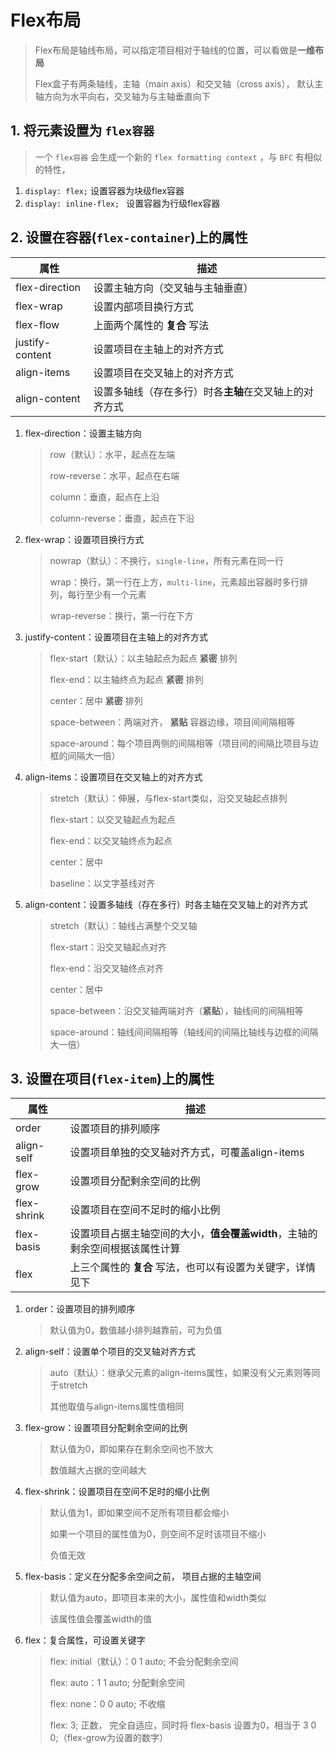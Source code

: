 # Flex布局

>  Flex布局是轴线布局，可以指定项目相对于轴线的位置，可以看做是**一维布局**
>
>  Flex盒子有两条轴线，主轴（main axis）和交叉轴（cross axis）， 默认主轴方向为水平向右，交叉轴为与主轴垂直向下

## 1. 将元素设置为 `flex容器`

> 一个 `flex容器` 会生成一个新的 `flex formatting context` ，与 `BFC` 有相似的特性，
>
> [详情]: https://www.w3.org/TR/css-flexbox-1/#flex-containers	"详情"

1. `display: flex;` 设置容器为块级flex容器
2. `display: inline-flex; ` 设置容器为行级flex容器

## 2. 设置在容器(`flex-container`)上的属性

| 属性            | 描述                                                   |
| --------------- | ------------------------------------------------------ |
| flex-direction  | 设置主轴方向（交叉轴与主轴垂直）                       |
| flex-wrap       | 设置内部项目换行方式                                   |
| flex-flow       | 上面两个属性的 **复合** 写法                           |
| justify-content | 设置项目在主轴上的对齐方式                             |
| align-items     | 设置项目在交叉轴上的对齐方式                           |
| align-content   | 设置多轴线（存在多行）时各**主轴**在交叉轴上的对齐方式 |

1. flex-direction：设置主轴方向

   > row（默认）：水平，起点在左端
   >
   > row-reverse：水平，起点在右端
   >
   > column：垂直，起点在上沿
   >
   > column-reverse：垂直，起点在下沿

2. flex-wrap：设置项目换行方式

   > nowrap（默认）：不换行，`single-line`，所有元素在同一行
   >
   > wrap：换行，第一行在上方，`multi-line`，元素超出容器时多行排列，每行至少有一个元素
   >
   > wrap-reverse：换行，第一行在下方

3. justify-content：设置项目在主轴上的对齐方式

   > flex-start（默认）：以主轴起点为起点 **紧密** 排列
   >
   > flex-end：以主轴终点为起点 **紧密** 排列
   >
   > center：居中 **紧密** 排列
   >
   > space-between：两端对齐， **紧贴** 容器边缘，项目间间隔相等
   >
   > space-around：每个项目两侧的间隔相等（项目间的间隔比项目与边框的间隔大一倍）

4. align-items：设置项目在交叉轴上的对齐方式

   > stretch（默认）：伸展，与flex-start类似，沿交叉轴起点排列
   >
   > flex-start：以交叉轴起点为起点
   >
   > flex-end：以交叉轴终点为起点
   >
   > center：居中
   >
   > baseline：以文字基线对齐

5. align-content：设置多轴线（存在多行）时各主轴在交叉轴上的对齐方式

   > stretch（默认）：轴线占满整个交叉轴
   >
   > flex-start：沿交叉轴起点对齐
   >
   > flex-end：沿交叉轴终点对齐
   >
   > center：居中
   >
   > space-between：沿交叉轴两端对齐（**紧贴**），轴线间的间隔相等
   >
   > space-around：轴线间间隔相等（轴线间的间隔比轴线与边框的间隔大一倍）

## 3. 设置在项目(`flex-item`)上的属性

| 属性        | 描述                                                         |
| ----------- | ------------------------------------------------------------ |
| order       | 设置项目的排列顺序                                           |
| align-self  | 设置项目单独的交叉轴对齐方式，可覆盖align-items              |
| flex-grow   | 设置项目分配剩余空间的比例                                   |
| flex-shrink | 设置项目在空间不足时的缩小比例                               |
| flex-basis  | 设置项目占据主轴空间的大小，**值会覆盖width**，主轴的剩余空间根据该属性计算 |
| flex        | 上三个属性的 **复合** 写法，也可以有设置为关键字，详情见下   |

1. order：设置项目的排列顺序

   > 默认值为0，数值越小排列越靠前，可为负值

2. align-self：设置单个项目的交叉轴对齐方式

   > auto（默认）：继承父元素的align-items属性，如果没有父元素则等同于stretch
   >
   > 其他取值与align-items属性值相同

3. flex-grow：设置项目分配剩余空间的比例

   > 默认值为0，即如果存在剩余空间也不放大
   >
   > 数值越大占据的空间越大

4. flex-shrink：设置项目在空间不足时的缩小比例

   > 默认值为1，即如果空间不足所有项目都会缩小
   >
   > 如果一个项目的属性值为0，则空间不足时该项目不缩小
   >
   > 负值无效

5. flex-basis：定义在分配多余空间之前， 项目占据的主轴空间

   > 默认值为auto，即项目本来的大小，属性值和width类似
   >
   > 该属性值会覆盖width的值
   
6. flex：复合属性，可设置关键字

   > flex: initial（默认）：0 1 auto;  不会分配剩余空间
   >
   > flex: auto：1 1 auto;  分配剩余空间
   >
   > flex: none：0 0 auto;  不收缩
   >
   > flex: 3;  正数， 完全自适应，同时将 flex-basis 设置为0，相当于 3 0 0;（flex-grow为设置的数字）

